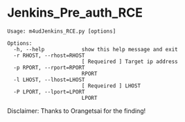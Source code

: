 # Jenkins_Pre_auth_RCE


    Usage: m4udJenkins_RCE.py [options]

    Options:
      -h, --help            show this help message and exit
      -r RHOST, --rhost=RHOST
                            [ Requeired ] Target ip address
      -p RPORT, --rport=RPORT
                            RPORT
      -l LHOST, --lhost=LHOST
                            [ Requeired ] LHOST
      -P LPORT, --lport=LPORT
                            LPORT
                            
                            
 

Disclaimer: Thanks to Orangetsai for the finding!
